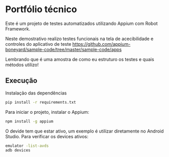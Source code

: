 # Portfólio técnico

Este é um projeto de testes automatizados utilizando Appium com Robot Framework.

Neste demostrativo realizo testes funcionais na tela de acecibilidade e controles do aplicativo de teste https://github.com/appium-boneyard/sample-code/tree/master/sample-code/apps

Lembrando que é uma amostra de como eu estruturo os testes e quais métodos utilizo!

## Execução

Instalação das dependências

```bash
pip install -r requirements.txt
```

Para iniciar o projeto, instalar o Appium:

```bash
npm install -g appium
```
O devide tem que estar ativo, um exemplo é utilizar diretamente no Android Studio.
Para verificar os devices ativos:

```bash
emulator -list-avds
adb devices

```
